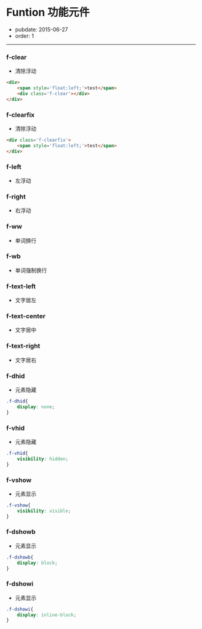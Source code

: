 # Funtion 功能元件

- pubdate: 2015-06-27
- order: 1

---
### f-clear
<ul class="signature">
<li>清除浮动</li>
</ul>

```html
<div>
    <span style='float:left;'>test</span>
    <div class='f-clear'></div>
</div>
```





### f-clearfix
<ul class="signature">
<li>清除浮动</li>
</ul>

```html
<div class='f-clearfix'>
    <span style='float:left;'>test</span>
</div>
```





### f-left
<ul class="signature">
<li>左浮动</li>
</ul>





### f-right
<ul class="signature">
<li>右浮动</li>
</ul>





### f-ww
<ul class="signature">
<li>单词换行</li>
</ul>





### f-wb
<ul class="signature">
<li>单词强制换行</li>
</ul>





### f-text-left
<ul class="signature">
<li>文字居左</li>
</ul>





### f-text-center
<ul class="signature">
<li>文字居中</li>
</ul>





### f-text-right
<ul class="signature">
<li>文字居右</li>
</ul>





### f-dhid
<ul class="signature">
<li>元素隐藏</li>
</ul>

```css
.f-dhid{
    display: none;
}
```





### f-vhid
<ul class="signature">
<li>元素隐藏</li>
</ul>

```css
.f-vhid{
    visibility: hidden;
}
```





### f-vshow
<ul class="signature">
<li>元素显示</li>
</ul>

```css
.f-vshow{
    visibility: visible;
}
```





### f-dshowb
<ul class="signature">
<li>元素显示</li>
</ul>

```css
.f-dshowb{
    display: block;
}
```





### f-dshowi
<ul class="signature">
<li>元素显示</li>
</ul>

```css
.f-dshowi{
    display: inline-block;
}
```